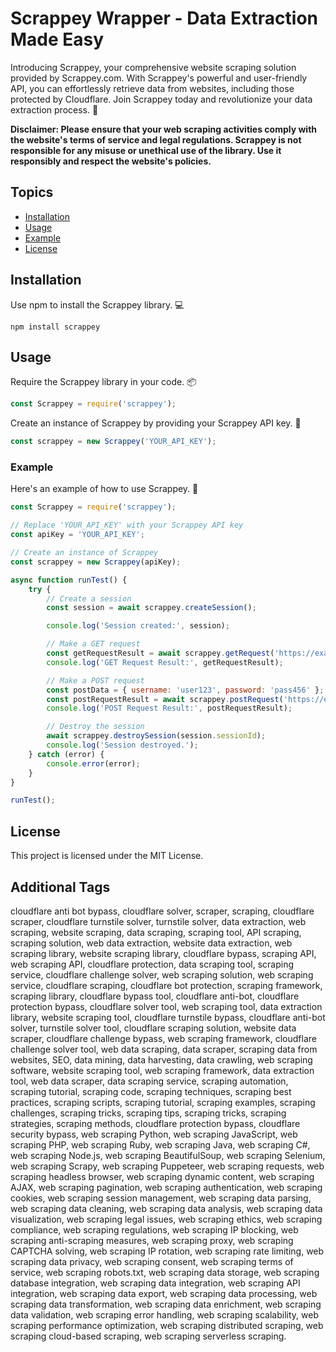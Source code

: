 # Scrappey Wrapper - Data Extraction Made Easy

Introducing Scrappey, your comprehensive website scraping solution provided by Scrappey.com. With Scrappey's powerful and user-friendly API, you can effortlessly retrieve data from websites, including those protected by Cloudflare. Join Scrappey today and revolutionize your data extraction process. 🚀

**Disclaimer: Please ensure that your web scraping activities comply with the website's terms of service and legal regulations. Scrappey is not responsible for any misuse or unethical use of the library. Use it responsibly and respect the website's policies.**

## Topics

- [Installation](#installation)
- [Usage](#usage)
- [Example](#example)
- [License](#license)

## Installation

Use npm to install the Scrappey library. 💻

```shell
npm install scrappey
```

## Usage

Require the Scrappey library in your code. 📦

```javascript
const Scrappey = require('scrappey');
```

Create an instance of Scrappey by providing your Scrappey API key. 🔑

```javascript
const scrappey = new Scrappey('YOUR_API_KEY');
```

### Example

Here's an example of how to use Scrappey. 🚀

```javascript
const Scrappey = require('scrappey');

// Replace 'YOUR_API_KEY' with your Scrappey API key
const apiKey = 'YOUR_API_KEY';

// Create an instance of Scrappey
const scrappey = new Scrappey(apiKey);

async function runTest() {
    try {
        // Create a session
        const session = await scrappey.createSession();

        console.log('Session created:', session);

        // Make a GET request
        const getRequestResult = await scrappey.getRequest('https://example.com', session.sessionId);
        console.log('GET Request Result:', getRequestResult);

        // Make a POST request
        const postData = { username: 'user123', password: 'pass456' };
        const postRequestResult = await scrappey.postRequest('https://example.com/login', postData, session.sessionId);
        console.log('POST Request Result:', postRequestResult);

        // Destroy the session
        await scrappey.destroySession(session.sessionId);
        console.log('Session destroyed.');
    } catch (error) {
        console.error(error);
    }
}

runTest();
```

## License

This project is licensed under the MIT License.

## Additional Tags

cloudflare anti bot bypass, cloudflare solver, scraper, scraping, cloudflare scraper, cloudflare turnstile solver, turnstile solver, data extraction, web scraping, website scraping, data scraping, scraping tool, API scraping, scraping solution, web data extraction, website data extraction, web scraping library, website scraping library, cloudflare bypass, scraping API, web scraping API, cloudflare protection, data scraping tool, scraping service, cloudflare challenge solver, web scraping solution, web scraping service, cloudflare scraping, cloudflare bot protection, scraping framework, scraping library, cloudflare bypass tool, cloudflare anti-bot, cloudflare protection bypass, cloudflare solver tool, web scraping tool, data extraction library, website scraping tool, cloudflare turnstile bypass, cloudflare anti-bot solver, turnstile solver tool, cloudflare scraping solution, website data scraper, cloudflare challenge bypass, web scraping framework, cloudflare challenge solver tool, web data scraping, data scraper, scraping data from websites, SEO, data mining, data harvesting, data crawling, web scraping software, website scraping tool, web scraping framework, data extraction tool, web data scraper, data scraping service, scraping automation, scraping tutorial, scraping code, scraping techniques, scraping best practices, scraping scripts, scraping tutorial, scraping examples, scraping challenges, scraping tricks, scraping tips, scraping tricks, scraping strategies, scraping methods, cloudflare protection bypass, cloudflare security bypass, web scraping Python, web scraping JavaScript, web scraping PHP, web scraping Ruby, web scraping Java, web scraping C#, web scraping Node.js, web scraping BeautifulSoup, web scraping Selenium, web scraping Scrapy, web scraping Puppeteer, web scraping requests, web scraping headless browser, web scraping dynamic content, web scraping AJAX, web scraping pagination, web scraping authentication, web scraping cookies, web scraping session management, web scraping data parsing, web scraping data cleaning, web scraping data analysis, web scraping data visualization, web scraping legal issues, web scraping ethics, web scraping compliance, web scraping regulations, web scraping IP blocking, web scraping anti-scraping measures, web scraping proxy, web scraping CAPTCHA solving, web scraping IP rotation, web scraping rate limiting, web scraping data privacy, web scraping consent, web scraping terms of service, web scraping robots.txt, web scraping data storage, web scraping database integration, web scraping data integration, web scraping API integration, web scraping data export, web scraping data processing, web scraping data transformation, web scraping data enrichment, web scraping data validation, web scraping error handling, web scraping scalability, web scraping performance optimization, web scraping distributed scraping, web scraping cloud-based scraping, web scraping serverless scraping.